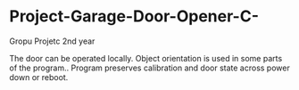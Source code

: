 # Project-Garage-Door-Opener-C-
Gropu Projetc 2nd year

The door can be operated locally. Object orientation is used in some parts of the program..
Program preserves calibration and door state across power down or reboot.
